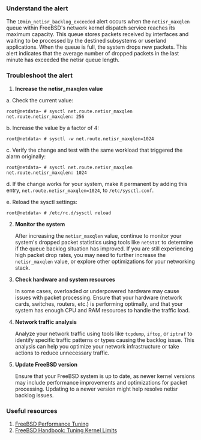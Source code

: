 ### Understand the alert

The `10min_netisr_backlog_exceeded` alert occurs when the `netisr_maxqlen` queue within FreeBSD's network kernel dispatch service reaches its maximum capacity. This queue stores packets received by interfaces and waiting to be processed by the destined subsystems or userland applications. When the queue is full, the system drops new packets. This alert indicates that the average number of dropped packets in the last minute has exceeded the netisr queue length.

### Troubleshoot the alert

1. **Increase the netisr_maxqlen value**

  a. Check the current value:

  ```
  root@netdata~ # sysctl net.route.netisr_maxqlen
  net.route.netisr_maxqlen: 256
  ```

  b. Increase the value by a factor of 4:

  ```
  root@netdata~ # sysctl -w net.route.netisr_maxqlen=1024
  ```

  c. Verify the change and test with the same workload that triggered the alarm originally:

  ```
  root@netdata~ # sysctl net.route.netisr_maxqlen
  net.route.netisr_maxqlen: 1024
  ```

  d. If the change works for your system, make it permanent by adding this entry, `net.route.netisr_maxqlen=1024`, to `/etc/sysctl.conf`.

  e. Reload the sysctl settings:

  ```
  root@netdata~ # /etc/rc.d/sysctl reload
  ```

2. **Monitor the system**
   
   After increasing the `netisr_maxqlen` value, continue to monitor your system's dropped packet statistics using tools like `netstat` to determine if the queue backlog situation has improved. If you are still experiencing high packet drop rates, you may need to further increase the `netisr_maxqlen` value, or explore other optimizations for your networking stack.

3. **Check hardware and system resources**

   In some cases, overloaded or underpowered hardware may cause issues with packet processing. Ensure that your hardware (network cards, switches, routers, etc.) is performing optimally, and that your system has enough CPU and RAM resources to handle the traffic load.

4. **Network traffic analysis**

   Analyze your network traffic using tools like `tcpdump`, `iftop`, or `iptraf` to identify specific traffic patterns or types causing the backlog issue. This analysis can help you optimize your network infrastructure or take actions to reduce unnecessary traffic.

5. **Update FreeBSD version**

   Ensure that your FreeBSD system is up to date, as newer kernel versions may include performance improvements and optimizations for packet processing. Updating to a newer version might help resolve netisr backlog issues.

### Useful resources

1. [FreeBSD Performance Tuning](https://calomel.org/freebsd_network_tuning.html)
2. [FreeBSD Handbook: Tuning Kernel Limits](https://www.freebsd.org/doc/en_US.ISO8859-1/books/handbook/configtuning-kernel-limits.html)
